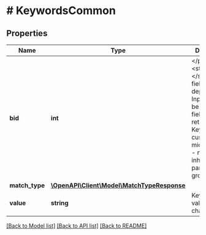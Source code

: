# # KeywordsCommon

## Properties

Name | Type | Description | Notes
------------ | ------------- | ------------- | -------------
**bid** | **int** | &lt;/p&gt;&lt;strong&gt;Note:&lt;/strong&gt; bid field has been deprecated. Input will not be set and field will return null. Keyword custom bid in microcurrency - null if inherited from parent ad group. | [optional]
**match_type** | [**\OpenAPI\Client\Model\MatchTypeResponse**](MatchTypeResponse.md) |  |
**value** | **string** | Keyword value (120 chars max). |

[[Back to Model list]](../../README.md#models) [[Back to API list]](../../README.md#endpoints) [[Back to README]](../../README.md)
